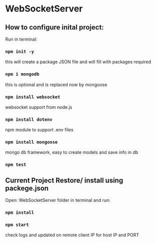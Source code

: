 # WebSocketServer

## How to configure inital project:

Run in terminal:

### `npm init -y`

this will create a package JSON file and will fill with packages required

### `npm i mongodb`

this is optional and is replaced now by mongoose

### `npm install websocket`

websocket support from node.js

### `npm install dotenv`

npm module to support .env files

### `npm install mongoose`

mongo db framework, easy to create models and save info in db

### `npm test`

## Current Project Restore/ install using packege.json

Open: WebSocketServer folder in terminal and run:

### `npm install`

### `npm start`

check logs and updated on remote client IP for host IP and PORT
